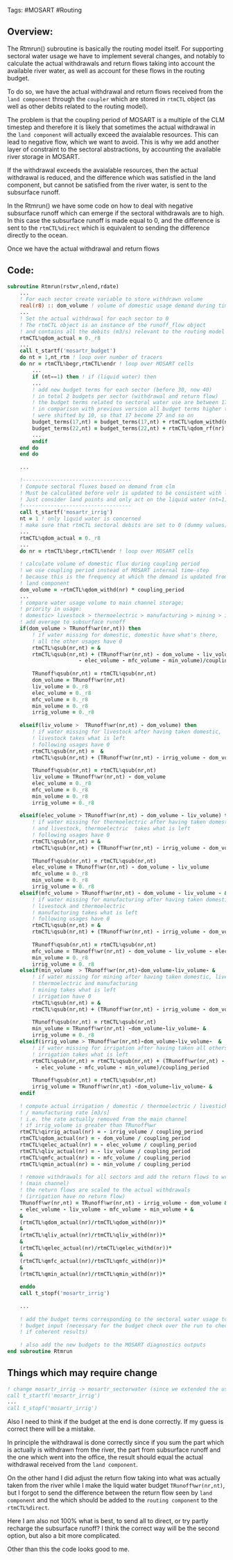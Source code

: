 Tags: #MOSART #Routing

## Overview:
The Rtmrun() subroutine is basically the routing model itself.
For supporting sectoral water usage we have to implement several changes, and notably to calculate the actual withdrawals and return flows taking into account the available river water, as well as account for these flows in the routing budget.

To do so, we have the actual withdrawal and return flows received from the `land component` through the `coupler` which are stored in `rtmCTL` object (as well as other debits related to the routing model). 

The problem is that the coupling period of MOSART is a multiple of the CLM timestep and therefore it is likely that sometimes the actual withdrawal in the `land component` will actually exceed the avaialable resources. This can lead to negative flow, which we want to avoid. This is why we add another layer of constraint to the sectoral abstractions, by accounting the available river storage in MOSART. 

If the withdrawal exceeds the avaialable resources, then the actual withdrawal is reduced, and the difference which was satisfied in the land component, but cannot be satisfied from the river water, is sent to the subsurface runoff.

In the Rtmrun() we have some code on how to deal with negative subsurface runoff which can emerge if the sectoral withdrawals are to high. In this case the subsurface runoff is made equal to 0, and the difference is sent to the `rtmCTL%direct` which is equivalent to sending the difference directly to the ocean.

Once we have the actual withdrawal and return flows 


## Code:
```fortran
subroutine Rtmrun(rstwr,nlend,rdate)
	...
	! For each sector create variable to store withdrawn volume 
   	real(r8) :: dom_volume ! volume of domestic usage demand during time step [m3]
	...
	! Set the actual withdrawal for each sector to 0
	! The rtmCTL object is an instance of the runoff_flow object
	! and contains all the debits (m3/s) relevant to the routing model
	rtmCTL%qdom_actual = 0._r8
	...
	call t_startf('mosartr_budget')
	do nt = 1,nt_rtm ! loop over number of tracers
	do nr = rtmCTL%begr,rtmCTL%endr ! loop over MOSART cells
		...
		if (nt==1) then ! if (liquid water) then
		...
		! add new budget terms for each sector (before 30, now 40)
		! in total 2 budgets per sector (withdrawal and return flow)
		! the budget terms related to sectoral water use are between 17 and 26 
		! in comparison with previous version all budget terms higher than 16 
		! were shifted by 10, so that 17 become 27 and so on
		budget_terms(17,nt) = budget_terms(17,nt) + rtmCTL%qdom_withd(nr)
		budget_terms(22,nt) = budget_terms(22,nt) + rtmCTL%qdom_rf(nr)
		...
		endif
	end do
	end do
	
	...
	
	!-----------------------------------
    ! Compute sectoral fluxes based on demand from clm
	! Must be calculated before volr is updated to be consistent with lnd
	! Just consider land points and only act on the liquid water (nt=1)
	!-----------------------------------
	call t_startf('mosartr_irrig')
	nt = 1 ! only liquid water is concerned
	! make sure that rtmCTL sectoral debits are set to 0 (dummy values)
	...
	rtmCTL%qdom_actual = 0._r8
	...
	do nr = rtmCTL%begr,rtmCTL%endr ! loop over MOSART cells
	
	! calculate volume of domestic flux during coupling period
	! we use coupling period instead of MOSART internal time-step
	! because this is the frequency at which the demand is updated from 
	! land component
	dom_volume = -rtmCTL%qdom_withd(nr) * coupling_period
	...
	! compare water usage volume to main channel storage; 
    ! priority in usage: 
	! domestic> livestock > thermoelectric > manufacturing > mining > irrigation
	! add overage to subsurface runoff
	if(dom_volume > TRunoff%wr(nr,nt)) then
		! if water missing for domestic, domestic have what's there,
		! all the other usages have 0
        rtmCTL%qsub(nr,nt) = &
		rtmCTL%qsub(nr,nt) + (TRunoff%wr(nr,nt) - dom_volume - liv_volume &
                       - elec_volume - mfc_volume - min_volume)/coupling_period
					   
		TRunoff%qsub(nr,nt) = rtmCTL%qsub(nr,nt)
		dom_volume = TRunoff%wr(nr,nt) 
		liv_volume = 0._r8
		elec_volume = 0._r8
		mfc_volume = 0._r8
		min_volume = 0._r8
		irrig_volume = 0._r8
		
	elseif(liv_volume >  TRunoff%wr(nr,nt) - dom_volume) then
		! if water missing for livestock after having taken domestic, 
		! livestock takes what is left 
		! following usages have 0
		rtmCTL%qsub(nr,nt) =  & 
		rtmCTL%qsub(nr,nt) + (TRunoff%wr(nr,nt) - irrig_volume - dom_volume &       - liv_volume - elec_volume - mfc_volume - min_volume)/coupling_period
		
		TRunoff%qsub(nr,nt) = rtmCTL%qsub(nr,nt)
		liv_volume = TRunoff%wr(nr,nt) - dom_volume
		elec_volume = 0._r8
		mfc_volume = 0._r8
		min_volume = 0._r8
		irrig_volume = 0._r8
		
	elseif(elec_volume > TRunoff%wr(nr,nt) - dom_volume - liv_volume) then
		! if water missing for thermoelectric after having taken domestic
		! and livestock, thermoelectric  takes what is left
		! following usages have 0
		rtmCTL%qsub(nr,nt) = & 
		rtmCTL%qsub(nr,nt) + (TRunoff%wr(nr,nt) - irrig_volume - dom_volume  &       - liv_volume - elec_volume - mfc_volume - min_volume)/coupling_period
		
		TRunoff%qsub(nr,nt) = rtmCTL%qsub(nr,nt)
		elec_volume = TRunoff%wr(nr,nt) - dom_volume - liv_volume
		mfc_volume = 0._r8
		min_volume = 0._r8
		irrig_volume = 0._r8
	elseif(mfc_volume > TRunoff%wr(nr,nt) - dom_volume - liv_volume - &           elec_volume) then 
		! if water missing for manufacturing after having taken domestic, 
		! livestock and thermoelectric
		! manufacturing takes what is left
		! following usages have 0
		rtmCTL%qsub(nr,nt) = &
		rtmCTL%qsub(nr,nt) + (TRunoff%wr(nr,nt) - irrig_volume - dom_volume - &     liv_volume - elec_volume - mfc_volume - min_volume)/coupling_period
		
		TRunoff%qsub(nr,nt) = rtmCTL%qsub(nr,nt)
		mfc_volume = TRunoff%wr(nr,nt) - dom_volume - liv_volume - elec_volume
		min_volume = 0._r8
		irrig_volume = 0._r8
	elseif(min_volume  > TRunoff%wr(nr,nt)-dom_volume-liv_volume- & 											   elec_volume - mfc_volume) then
		! if water missing for mining after having taken domestic, livestock, 
		! thermoelectric and manufacturing
		! mining takes what is left 
		! irrigation have 0
		rtmCTL%qsub(nr,nt) = & 
		rtmCTL%qsub(nr,nt) + (TRunoff%wr(nr,nt) - irrig_volume - dom_volume - liv_volume - elec_volume - mfc_volume - min_volume)/coupling_period
		
		TRunoff%qsub(nr,nt) = rtmCTL%qsub(nr,nt)
		min_volume = TRunoff%wr(nr,nt) -dom_volume-liv_volume- &		             elec_volume - mfc_volume
		irrig_volume = 0._r8
	elseif(irrig_volume > TRunoff%wr(nr,nt)-dom_volume-liv_volume-	&             elec_volume-mfc_volume-min_volume) then
		! if water missing for irrigation after having taken all others,
		! irrigation takes what is left
		rtmCTL%qsub(nr,nt) = rtmCTL%qsub(nr,nt) + (TRunoff%wr(nr,nt) - & 									     irrig_volume - dom_volume - liv_volume &
         - elec_volume - mfc_volume - min_volume)/coupling_period
		 
		TRunoff%qsub(nr,nt) = rtmCTL%qsub(nr,nt)
		irrig_volume = TRunoff%wr(nr,nt) -dom_volume-liv_volume- & 			         elec_volume-mfc_volume-min_volume
	endif
	
	! compute actual irrigation / domestic / thermoelectric / livestick / mining
	! / manufacturing rate [m3/s]
	! i.e. the rate actually removed from the main channel
	! if irrig_volume is greater than TRunoff%wr
	rtmCTL%qirrig_actual(nr) = - irrig_volume / coupling_period
	rtmCTL%qdom_actual(nr) = - dom_volume / coupling_period
	rtmCTL%qelec_actual(nr) = - elec_volume / coupling_period
	rtmCTL%qliv_actual(nr) = - liv_volume / coupling_period
	rtmCTL%qmfc_actual(nr) = - mfc_volume / coupling_period
	rtmCTL%qmin_actual(nr) = - min_volume / coupling_period
   
	! remove withdrawals for all sectors and add the return flows to wr
	! (main channel)
	! the return flows are scaled to the actual withdrawals 
	! (irrigation have no return flow)
	TRunoff%wr(nr,nt) = TRunoff%wr(nr,nt) - irrig_volume - dom_volume &
	- elec_volume - liv_volume - mfc_volume - min_volume + &
	&
	(rtmCTL%qdom_actual(nr)/rtmCTL%qdom_withd(nr))*                          		   (rtmCTL%qdom_rf(nr)*coupling_period) + &
	&
	(rtmCTL%qliv_actual(nr)/rtmCTL%qliv_withd(nr))*                               (rtmCTL%qliv_rf(nr)*coupling_period) + &	
	&
	(rtmCTL%qelec_actual(nr)/rtmCTL%qelec_withd(nr))*                             (rtmCTL%qelec_rf(nr)*coupling_period) + &
	&
	(rtmCTL%qmfc_actual(nr)/rtmCTL%qmfc_withd(nr))*                               (rtmCTL%qmfc_rf(nr)*coupling_period) + &
	&
	(rtmCTL%qmin_actual(nr)/rtmCTL%qmin_withd(nr))*                               (rtmCTL%qmin_rf(nr)*coupling_period) 
	
	enddo
	call t_stopf('mosartr_irrig')
   
	...
	
	! add the budget terms corresponding to the sectoral water usage to the 
	! budget input (necessary for the budget check over the run to check 
	! if coherent results)
	
	! also add the new budgets to the MOSART diagnostics outputs
end subroutine Rtmrun
```


## Things which may require change
```fortran
! change mosartr_irrig -> mosartr_sectorwater (since we extended the usage to the other sectors too)
call t_startf('mosartr_irrig') 
...
call t_stopf('mosartr_irrig')
```

Also I need to think if the budget at the end is done correctly.
If my guess is correct there will be a mistake.

In principle the withdrawal is done correctly since if you sum the part which is actually is withdrawn from the river, the part from subsurface runoff and the one which went into the office, the result should equal the actual withdrawal received from the `land component`.

On the other hand I did adjust the return flow taking into what was actually taken from the river while I make the liquid water budget `TRunoff%wr(nr,nt)`, but I forgot to send the difference between the return flow seen by `land component` and the which should be added to the `routing component` to the `rtmCTL%direct`. 

Here I am also not 100% what is best, to send all to direct, or try partly recharge the subsurface runoff? I think the correct way will be the second option, but also a bit more complicated.

Other than this the code looks good to me.